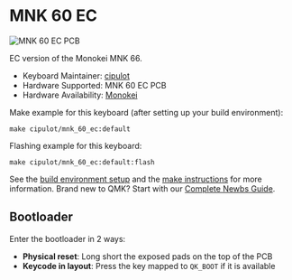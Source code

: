 # MNK 60 EC

![MNK 60 EC PCB](https://i.imgur.com/UpkCUKFh.jpeg)

EC version of the Monokei MNK 66.

* Keyboard Maintainer: [cipulot](https://github.com/cipulot)
* Hardware Supported: MNK 60 EC PCB
* Hardware Availability: [Monokei](https://monokei.co/)

Make example for this keyboard (after setting up your build environment):

    make cipulot/mnk_60_ec:default

Flashing example for this keyboard:

    make cipulot/mnk_60_ec:default:flash

See the [build environment setup](https://docs.qmk.fm/#/getting_started_build_tools) and the [make instructions](https://docs.qmk.fm/#/getting_started_make_guide) for more information. Brand new to QMK? Start with our [Complete Newbs Guide](https://docs.qmk.fm/#/newbs).

## Bootloader

Enter the bootloader in 2 ways:

* **Physical reset**: Long short the exposed pads on the top of the PCB
* **Keycode in layout**: Press the key mapped to `QK_BOOT` if it is available
